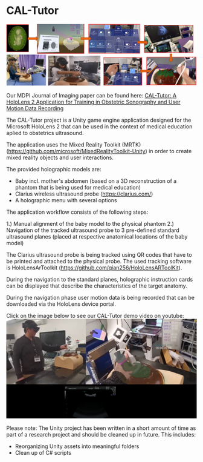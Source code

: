 # CAL-Tutor

![Example Image](readme_assets/CAL-Tutor_graphical_workflow_overview.png)

Our MDPI Journal of Imaging paper can be found here: [CAL-Tutor: A HoloLens 2 Application for Training in Obstetric Sonography and User Motion Data Recording](https://www.mdpi.com/2313-433X/9/1/6)

The CAL-Tutor project is a Unity game engine application designed for the Microsoft HoloLens 2 that can be used in the context of medical education aplied to obstetrics ultrasound. 

The application uses the Mixed Reality Toolkit (MRTK) (https://github.com/microsoft/MixedRealityToolkit-Unity) in order to create mixed reality objects and user interactions. 

The provided holographic models are: 
- Baby incl. mother's abdomen (based on a 3D reconstruction of a phantom that is being used for medical education)
- Clarius wireless ultrasound probe (https://clarius.com/)
- A holographic menu with several options

The application workflow consists of the following steps: 

1.) Manual alignment of the baby model to the physical phantom
2.) Navigation of the tracked ultrasound probe to 3 pre-defined standard ultrasound planes (placed at respective anatomical locations of the baby model)

The Clarius ultrasound probe is being tracked using QR codes that have to be printed and attached to the physical probe. 
The used tracking software is HoloLensArToolkit (https://github.com/qian256/HoloLensARToolKit).

During the navigation to the standard planes, holographic instruction cards can be displayed that describe the characteristics of the target anatomy. 

During the navigation phase user motion data is being recorded that can be downloaded via the HoloLens device portal. 

Click on the image below to see our CAL-Tutor demo video on youtube:
[![Watch the video](/readme_assets/CAL-Tutor_demo_video_screenshot.png)](https://youtu.be/g0X4uLhCjoI)

Please note: 
The Unity project has been written in a short amount of time as part of a research project and should be cleaned up in future. 
This includes: 
- Reorganizing Unity assets into meaningful folders
- Clean up of C# scripts 


